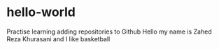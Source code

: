 # hello-world
Practise learning adding repositories to Github
Hello my name is Zahed Reza Khurasani and I like basketball

